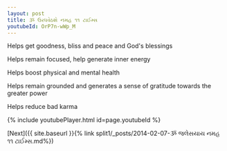 ```yaml
---
layout: post
title: ૐ ઉરધવેઠશે નમહ ૧૧ ટાઈમ્સ
youtubeId: OrP7n-wWp_M
---
```

 
 
Helps get goodness, bliss and peace and God's blessings
 
Helps remain focused, help generate inner energy 
 
Helps boost physical and mental health 
 
Helps remain grounded and generates a sense of gratitude towards the greater power 
 
Helps reduce bad karma
 
 
 
 


{% include youtubePlayer.html id=page.youtubeId %}
 
[Next]({{ site.baseurl }}{% link  split1/_posts/2014-02-07-ૐ જલેસયાય નમહ ૧૧ ટાઈમ્સ.md%})
 
